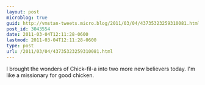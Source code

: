 ```yaml
---
layout: post
microblog: true
guid: http://vmstan-tweets.micro.blog/2011/03/04/43735323259310081.html
post_id: 3043554
date: 2011-03-04T12:11:28-0600
lastmod: 2011-03-04T12:11:28-0600
type: post
url: /2011/03/04/43735323259310081.html
---
```

I brought the wonders of Chick-fil-a into two more new believers today. I'm like a missionary for good chicken.

